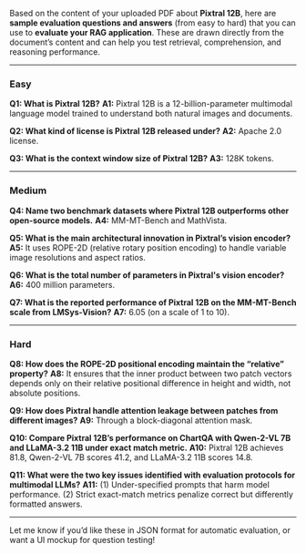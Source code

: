 Based on the content of your uploaded PDF about **Pixtral 12B**, here are **sample evaluation questions and answers** (from easy to hard) that you can use to **evaluate your RAG application**. These are drawn directly from the document’s content and can help you test retrieval, comprehension, and reasoning performance.

---

###  Easy

**Q1: What is Pixtral 12B?**
**A1:** Pixtral 12B is a 12-billion-parameter multimodal language model trained to understand both natural images and documents.

**Q2: What kind of license is Pixtral 12B released under?**
**A2:** Apache 2.0 license.

**Q3: What is the context window size of Pixtral 12B?**
**A3:** 128K tokens.

---

###  Medium

**Q4: Name two benchmark datasets where Pixtral 12B outperforms other open-source models.**
**A4:** MM-MT-Bench and MathVista.

**Q5: What is the main architectural innovation in Pixtral’s vision encoder?**
**A5:** It uses ROPE-2D (relative rotary position encoding) to handle variable image resolutions and aspect ratios.

**Q6: What is the total number of parameters in Pixtral's vision encoder?**
**A6:** 400 million parameters.

**Q7: What is the reported performance of Pixtral 12B on the MM-MT-Bench scale from LMSys-Vision?**
**A7:** 6.05 (on a scale of 1 to 10).

---

###  Hard

**Q8: How does the ROPE-2D positional encoding maintain the “relative” property?**
**A8:** It ensures that the inner product between two patch vectors depends only on their relative positional difference in height and width, not absolute positions.

**Q9: How does Pixtral handle attention leakage between patches from different images?**
**A9:** Through a block-diagonal attention mask.

**Q10: Compare Pixtral 12B’s performance on ChartQA with Qwen-2-VL 7B and LLaMA-3.2 11B under exact match metric.**
**A10:** Pixtral 12B achieves 81.8, Qwen-2-VL 7B scores 41.2, and LLaMA-3.2 11B scores 14.8.

**Q11: What were the two key issues identified with evaluation protocols for multimodal LLMs?**
**A11:** (1) Under-specified prompts that harm model performance. (2) Strict exact-match metrics penalize correct but differently formatted answers.

---

Let me know if you’d like these in JSON format for automatic evaluation, or want a UI mockup for question testing!

